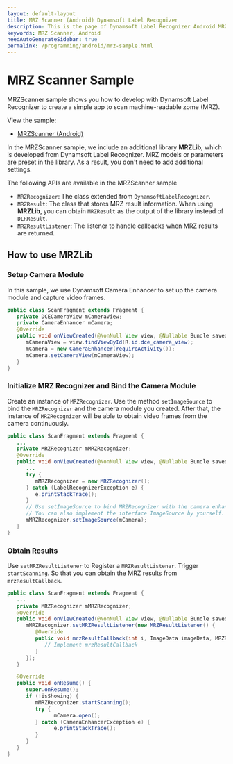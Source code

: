 ```yaml
---
layout: default-layout
title: MRZ Scanner (Android) Dynamsoft Label Recognizer
description: This is the page of Dynamsoft Label Recognizer Android MRZ Scanner sample.
keywords: MRZ Scanner, Android
needAutoGenerateSidebar: true
permalink: /programming/android/mrz-sample.html
---
```


# MRZ Scanner Sample

MRZScanner sample shows you how to develop with Dynamsoft Label Recognizer to create a simple app to scan machine-readable zome (MRZ).

View the sample:

- <a href="https://github.com/Dynamsoft/label-recognizer-mobile-samples/tree/v2.2.20/android/MRZScanner" target="_blank">MRZScanner (Android)</a>

In the MRZScanner sample, we include an additional library **MRZLib**, which is developed from Dynamsoft Label Recognizer. MRZ models or parameters are preset in the library. As a result, you don't need to add additional settings.

The following APIs are available in the MRZScanner sample

- `MRZRecognizer`: The class extended from `DynamsoftLabelRecognizer`.
- `MRZResult`: The class that stores MRZ result information. When using **MRZLib**, you can obtain `MRZResult` as the output of the library instead of `DLRResult`.
- `MRZResultListener`: The listener to handle callbacks when MRZ results are returned.

## How to use MRZLib

### Setup Camera Module

In this sample, we use Dynamsoft Camera Enhancer to set up the camera module and capture video frames.

```java
public class ScanFragment extends Fragment {
   private DCECameraView mCameraView;
   private CameraEnhancer mCamera;
   @Override
   public void onViewCreated(@NonNull View view, @Nullable Bundle savedInstanceState) {
      mCameraView = view.findViewById(R.id.dce_camera_view);
      mCamera = new CameraEnhancer(requireActivity());
      mCamera.setCameraView(mCameraView);
   }
}
```

### Initialize MRZ Recognizer and Bind the Camera Module

Create an instance of `MRZRecognizer`. Use the method `setImageSource` to bind the `MRZRecognizer` and the camera module you created. After that, the instance of `MRZRecognizer` will be able to obtain video frames from the camera continuously.

```java
public class ScanFragment extends Fragment {
   ...
   private MRZRecognizer mMRZRecognizer;
   @Override
   public void onViewCreated(@NonNull View view, @Nullable Bundle savedInstanceState) {
      ...
      try {
         mMRZRecognizer = new MRZRecognizer();
      } catch (LabelRecognizerException e) {
         e.printStackTrace();
      }
      // Use setImageSource to bind MRZRecognizer with the camera enhancer.
      // You can also implement the interface ImageSource by yourself.
      mMRZRecognizer.setImageSource(mCamera);
   }
}
```

### Obtain Results

Use `setMRZResultListener` to Register a `MRZResultListener`. Trigger `startScanning`. So that you can obtain the MRZ results from `mrzResultCallback`.

```java
public class ScanFragment extends Fragment {
   ...
   private MRZRecognizer mMRZRecognizer;
   @Override
   public void onViewCreated(@NonNull View view, @Nullable Bundle savedInstanceState) {
      mMRZRecognizer.setMRZResultListener(new MRZResultListener() {
         @Override
         public void mrzResultCallback(int i, ImageData imageData, MRZResult mrzResult) {
            // Implement mrzResultCallback
         }
      });
   }

   @Override
   public void onResume() {
      super.onResume();
      if (!isShowing) {
         mMRZRecognizer.startScanning();
         try {
               mCamera.open();
         } catch (CameraEnhancerException e) {
               e.printStackTrace();
         }
      }
   }
}
```
